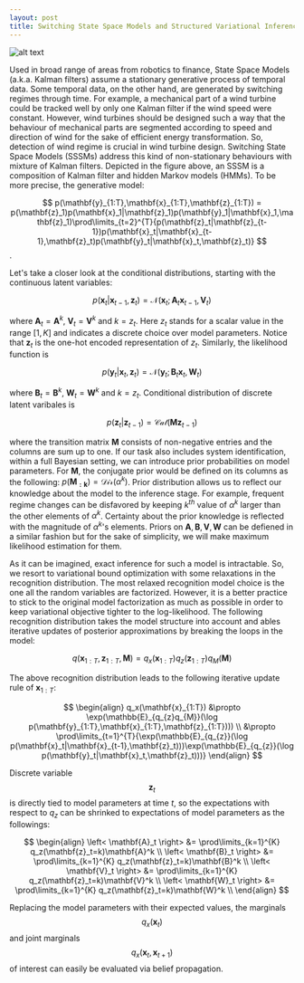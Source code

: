```yaml
---
layout: post
title: Switching State Space Models and Structured Variational Inference
---
```

![alt text](https://semihakbayrak.github.io/images/sssm.jpeg "SSSM")

Used in broad range of areas from robotics to finance, State Space Models (a.k.a. Kalman filters) assume a stationary generative process of temporal data. Some temporal data, on the other hand, are generated by switching regimes through time. For example, a mechanical part of a wind turbine could be tracked well by only one Kalman filter if the wind speed were constant. However, wind turbines should be designed such a way that the behaviour of mechanical parts are segmented according to speed and direction of wind for the sake of efficient energy transformation. So, detection of wind regime is crucial in wind turbine design. Switching State Space Models (SSSMs) address this kind of non-stationary behaviours with mixture of Kalman filters. Depicted in the figure above, an SSSM is a composition of Kalman filter and hidden Markov models (HMMs). To be more precise, the generative model: 

$$ 
p(\mathbf{y}_{1:T},\mathbf{x}_{1:T},\mathbf{z}_{1:T}) = p(\mathbf{z}_1)p(\mathbf{x}_1|\mathbf{z}_1)p(\mathbf{y}_1|\mathbf{x}_1,\mathbf{z}_1)\prod\limits_{t=2}^{T}{p(\mathbf{z}_t|\mathbf{z}_{t-1})p(\mathbf{x}_t|\mathbf{x}_{t-1},\mathbf{z}_t)p(\mathbf{y}_t|\mathbf{x}_t,\mathbf{z}_t)} 
$$.

Let's take a closer look at the conditional distributions, starting with the continuous latent variables:

$$
p(\mathbf{x}_t|\mathbf{x}_{t-1},\mathbf{z}_t) = \mathcal{N}(\mathbf{x}_t;\mathbf{A}_t\mathbf{x}_{t-1},\mathbf{V}_t)
$$

where $\mathbf{A}_t = \mathbf{A}^k$, $\mathbf{V}_t = \mathbf{V}^k$ and $k=z_t$. Here $z_t$ stands for a scalar value in the range $[1,K]$ and indicates a discrete choice over model parameters. Notice that $\mathbf{z}_t$ is the one-hot encoded representation of $z_t$. Similarly, the likelihood function is

$$
p(\mathbf{y}_t|\mathbf{x}_t,\mathbf{z}_t) = \mathcal{N}(\mathbf{y}_t;\mathbf{B}_t\mathbf{x}_t,\mathbf{W}_t)
$$

where $\mathbf{B}_t = \mathbf{B}^k$, $\mathbf{W}_t = \mathbf{W}^k$ and $k=z_t$. Conditional distribution of discrete latent varibales is

$$
p(\mathbf{z}_t|\mathbf{z}_{t-1}) = \mathcal{Cat}(\mathbf{M}\mathbf{z}_{t-1})
$$

where the transition matrix $\mathbf{M}$ consists of non-negative entries and the columns are sum up to one. If our task also includes system identification, within a full Bayesian setting, we can introduce prior probabilities on model parameters. For $\mathbf{M}$, the conjugate prior would be defined on its columns as the following: $p(\mathbf{M_{:k}}) = \mathcal{Dir}(\alpha^{k})$. Prior distribution allows us to reflect our knowledge about the model to the inference stage. For example, frequent regime changes can be disfavored by keeping $k^{th}$ value of $\alpha^{k}$ larger than the other elements of $\alpha^{k}$. Certainty about the prior knowledge is reflected with the magnitude of $\alpha^{k}$'s elements. Priors on $\mathbf{A}, \mathbf{B}, \mathbf{V}, \mathbf{W}$ can be defiened in a similar fashion but for the sake of simplicity, we will make maximum likelihood estimation for them.

As it can be imagined, exact inference for such a model is intractable. So, we resort to variational bound optimization with some relaxations in the recognition distribution. The most relaxed recognition model choice is the one all the random variables are factorized. However, it is a better practice to stick to the original model factorization as much as possible in order to keep variational objective tighter to the log-likelihood. The following recognition distribution takes the model structure into account and ables iterative updates of posterior approximations by breaking the loops in the model:

$$
q(\mathbf{x}_{1:T},\mathbf{z}_{1:T},\mathbf{M}) = q_x(\mathbf{x}_{1:T})q_z(\mathbf{z}_{1:T})q_M(\mathbf{M})
$$

The above recognition distribution leads to the following iterative update rule of $\mathbf{x}_{1:T}$:

$$
\begin{align}
q_x(\mathbf{x}_{1:T}) &\propto \exp(\mathbb{E}_{q_{z}q_{M}}(\log p(\mathbf{y}_{1:T},\mathbf{x}_{1:T},\mathbf{z}_{1:T}))) \\ &\propto \prod\limits_{t=1}^{T}{\exp(\mathbb{E}_{q_{z}}(\log p(\mathbf{x}_t|\mathbf{x}_{t-1},\mathbf{z}_t)))\exp(\mathbb{E}_{q_{z}}(\log p(\mathbf{y}_t|\mathbf{x}_t,\mathbf{z}_t)))}
\end{align}
$$

Discrete variable $$\mathbf{z}_{t}$$ is directly tied to model parameters at time $t$, so the expectations with respect to $q_{z}$ can be shrinked to expectations of model parameters as the followings:

$$
\begin{align}
\left< \mathbf{A}_t \right> &= \prod\limits_{k=1}^{K} q_z(\mathbf{z}_t=k)\mathbf{A}^k \\
\left< \mathbf{B}_t \right> &= \prod\limits_{k=1}^{K} q_z(\mathbf{z}_t=k)\mathbf{B}^k \\
\left< \mathbf{V}_t \right> &= \prod\limits_{k=1}^{K} q_z(\mathbf{z}_t=k)\mathbf{V}^k \\
\left< \mathbf{W}_t \right> &= \prod\limits_{k=1}^{K} q_z(\mathbf{z}_t=k)\mathbf{W}^k \\
\end{align}
$$

Replacing the model parameters with their expected values, the marginals $$q_x(\mathbf{x}_{t})$$ and joint marginals $$q_x(\mathbf{x}_{t},\mathbf{x}_{t+1})$$ of interest can easily be evaluated via belief propagation.
